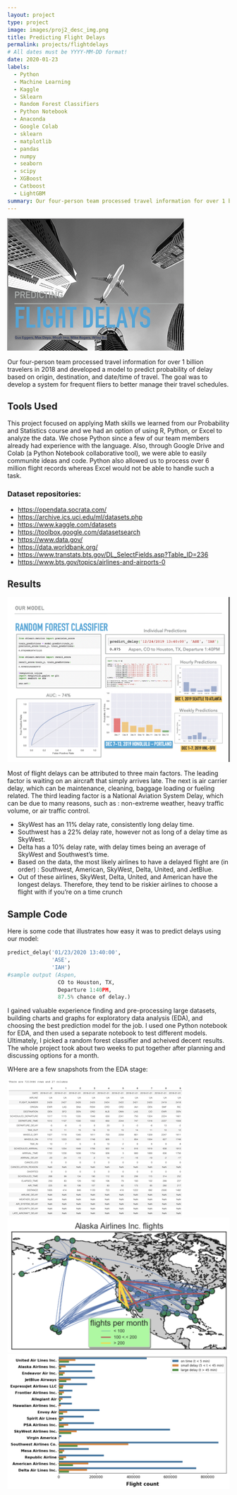 ```yaml
---
layout: project
type: project
image: images/proj2_desc_img.png
title: Predicting Flight Delays
permalink: projects/flightdelays
# All dates must be YYYY-MM-DD format!
date: 2020-01-23
labels:
  - Python
  - Machine Learning
  - Kaggle
  - Sklearn
  - Random Forest Classifiers
  - Python Notebook
  - Anaconda
  - Google Colab
  - sklearn
  - matplotlib
  - pandas
  - numpy
  - seaborn
  - scipy
  - XGBoost
  - Catboost
  - LightGBM
summary: Our four-person team processed travel information for over 1 billion travelers in 2018 and developed a model to predict probability of delay based on origin, destination, and date/time of travel. The goal was to develop a system for frequent fliers to better manage their travel schedules.
---
```


<img class="ui medium right floated rounded image" src="../images/proj2.png">

Our four-person team processed travel information for over 1 billion travelers in 2018 and developed a model to predict probability of delay based on origin, destination, and date/time of travel. The goal was to develop a system for frequent fliers to better manage their travel schedules.

## Tools Used

This project focused on applying Math skills we learned from our Probability and Statistics course and we had an option of using R, Python, or Excel to analyze the data. We chose Python since a few of our team members already had experience with the language. Also, through Google Drive and Colab (a Python Notebook collaborative tool), we were able to easily communite ideas and code. Python also allowed us to process over 6 million flight records whereas Excel would not be able to handle such a task. 

### Dataset repositories:
- https://opendata.socrata.com/
- https://archive.ics.uci.edu/ml/datasets.php
- https://www.kaggle.com/datasets
- https://toolbox.google.com/datasetsearch
- https://www.data.gov/
- https://data.worldbank.org/
- https://www.transtats.bts.gov/DL_SelectFields.asp?Table_ID=236
- https://www.bts.gov/topics/airlines-and-airports-0

## Results

<img class="ui image" src="../images/proj2_model_img.png">

Most of flight delays can be attributed to three main factors. The leading factor is waiting on an
aircraft that simply arrives late. The next is air carrier delay, which can be maintenance, cleaning,
baggage loading or fueling related. The third leading factor is a National Aviation System Delay,
which can be due to many reasons, such as : non-extreme weather, heavy traffic volume, or air
traffic control.

* SkyWest has an 11% delay rate, consistently long delay time.
* Southwest has a 22% delay rate, however not as long of a delay time as SkyWest.
* Delta has a 10% delay rate, with delay times being an average of SkyWest and Southwest’s time.
* Based on the data, the most likely airlines to have a delayed flight are (in order) : Southwest, American, SkyWest, Delta, United, and JetBlue.
* Out of these airlines, SkyWest, Delta, United, and American have the longest delays. Therefore, they tend to be riskier airlines to choose a flight with if you’re on a time crunch

## Sample Code

Here is some code that illustrates how easy it was to predict delays using our model:

```python
predict_delay('01/23/2020 13:40:00', 
              'ASE', 
              'IAH')
#sample output (Aspen, 
                CO to Houston, TX, 
                Departure 1:40PM, 
                87.5% chance of delay.)
```

I gained valuable experience finding and pre-processing large datasets, building charts and graphs for exploratory data analysis (EDA), and choosing the best prediction model for the job. I used one Python notebook for EDA, and then used a separate notebook to test different models. Ultimately, I picked a random forest classifier and acheived decent results. The whole project took about two weeks to put together after planning and discussing options for a month. 

WHere are a few snapshots from the EDA stage: 

<img class="ui image" src="../images/dataset.png">

<img class="ui image" src="../images/flightroutes.png">

<img class="ui image" src="../images/delaytimes.png">

